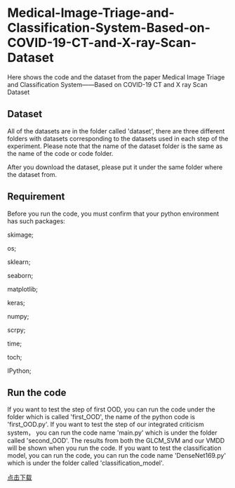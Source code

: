 # Medical-Image-Triage-and-Classification-System-Based-on-COVID-19-CT-and-X-ray-Scan-Dataset

Here shows the code and the dataset from the paper Medical Image Triage and Classification System——Based on COVID-19 CT and X ray Scan Dataset

## Dataset

All of the datasets are in the folder called 'dataset', there are three different folders with datasets corresponding to the datasets used in each step of the experiment. Please note that the name of the dataset folder is the same as the name of the code or code folder.

After you download the dataset, please put it under the same folder where the dataset from.

## Requirement

Before you run the code, you must confirm that your python environment has such packages:

skimage;

os;

sklearn;

seaborn;

matplotlib;

keras;

numpy;

scrpy;

time;

toch;

IPython;



## Run the code

If you want to test the step of first OOD, you can run the code under the folder which is called 'first_OOD', the name of the python code is 'first_OOD.py'.
If you want to test the step of our integrated criticism system， you can run the code name 'main.py' which is under the folder called 'second_OOD'. The results from both the GLCM_SVM and our VMDD will be shown when you run the code.
If you want to test the classification model, you can run the code, you can run the code name 'DenseNet169.py' which is under the folder called 'classification_model'.

<a href="D:\大学本科课程\SDM374\project\code\OOD\feature\dataset.rar" download="dataset.rar">点击下载</a>
